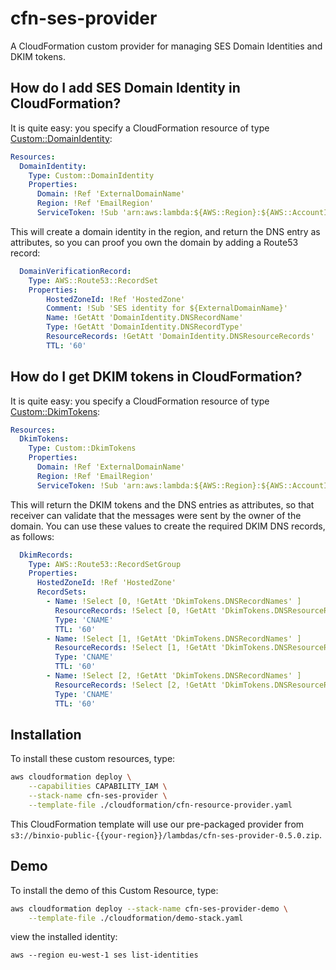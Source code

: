 # cfn-ses-provider
A  CloudFormation custom provider for managing SES Domain Identities and DKIM tokens.

## How do I add SES Domain Identity in CloudFormation?
It is quite easy: you specify a CloudFormation resource of type [Custom::DomainIdentity](docs/DomainIdentity.md):

```yaml
Resources:
  DomainIdentity:
    Type: Custom::DomainIdentity
    Properties:
      Domain: !Ref 'ExternalDomainName'
      Region: !Ref 'EmailRegion'
      ServiceToken: !Sub 'arn:aws:lambda:${AWS::Region}:${AWS::AccountId}:function:binxio-cfn-ses-provider'
```
This will create a domain identity in the region, and return the DNS entry as attributes, so you can proof you
own the domain by adding a Route53 record:

```yaml
  DomainVerificationRecord:
    Type: AWS::Route53::RecordSet
    Properties:
        HostedZoneId: !Ref 'HostedZone'
        Comment: !Sub 'SES identity for ${ExternalDomainName}'
        Name: !GetAtt 'DomainIdentity.DNSRecordName'
        Type: !GetAtt 'DomainIdentity.DNSRecordType'
        ResourceRecords: !GetAtt 'DomainIdentity.DNSResourceRecords'
        TTL: '60'
```

## How do I get DKIM tokens in CloudFormation?
It is quite easy: you specify a CloudFormation resource of type [Custom::DkimTokens](docs/DkimTokens.md):

```yaml
Resources:
  DkimTokens:
    Type: Custom::DkimTokens
    Properties:
      Domain: !Ref 'ExternalDomainName'
      Region: !Ref 'EmailRegion'
      ServiceToken: !Sub 'arn:aws:lambda:${AWS::Region}:${AWS::AccountId}:function:binxio-cfn-ses-provider'
```
This will return the DKIM tokens and the DNS entries as attributes, so that
receiver can validate that the messages were sent by the owner of the domain.
You can use these values to create the required DKIM DNS records, as follows:

```yaml
  DkimRecords:
    Type: AWS::Route53::RecordSetGroup
    Properties:
      HostedZoneId: !Ref 'HostedZone'
      RecordSets:
        - Name: !Select [0, !GetAtt 'DkimTokens.DNSRecordNames' ]
          ResourceRecords: !Select [0, !GetAtt 'DkimTokens.DNSResourceRecords' ]
          Type: 'CNAME'
          TTL: '60'
        - Name: !Select [1, !GetAtt 'DkimTokens.DNSRecordNames' ]
          ResourceRecords: !Select [1, !GetAtt 'DkimTokens.DNSResourceRecords' ]
          Type: 'CNAME'
          TTL: '60'
        - Name: !Select [2, !GetAtt 'DkimTokens.DNSRecordNames' ]
          ResourceRecords: !Select [2, !GetAtt 'DkimTokens.DNSResourceRecords' ]
          Type: 'CNAME'
          TTL: '60'
```
## Installation
To install these custom resources, type:
```sh
aws cloudformation deploy \
	--capabilities CAPABILITY_IAM \
	--stack-name cfn-ses-provider \
	--template-file ./cloudformation/cfn-resource-provider.yaml 
```
This CloudFormation template will use our pre-packaged provider from `s3://binxio-public-{{your-region}}/lambdas/cfn-ses-provider-0.5.0.zip`.

## Demo
To install the demo of this Custom Resource, type:

```sh
aws cloudformation deploy --stack-name cfn-ses-provider-demo \
	--template-file ./cloudformation/demo-stack.yaml
```
view the installed identity:
```
aws --region eu-west-1 ses list-identities
```
